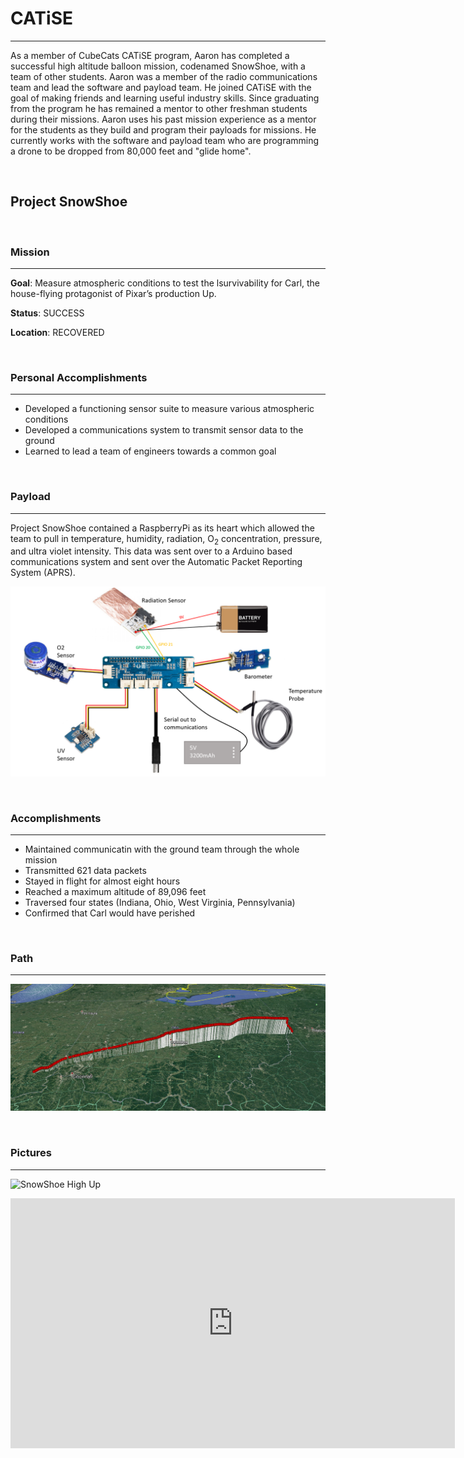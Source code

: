 # CATiSE

---

As a member of CubeCats CATiSE program, Aaron has completed a successful high altitude balloon mission, codenamed SnowShoe, with a team of other students. Aaron was a member of the radio communications team and lead the software and payload team. He joined CATiSE with the goal of making friends and learning useful industry skills. Since graduating from the program he has remained a mentor to other freshman students during their missions. Aaron uses his past mission experience as a mentor for the students as they build and program their payloads for missions. He currently works with the software and payload team who are programming a drone to be dropped from 80,000 feet and "glide home".

<br>

## Project SnowShoe

<br>

### Mission

---

**Goal**: Measure atmospheric conditions to test the lsurvivability for Carl, the house-flying protagonist of Pixar’s production Up.

**Status**: SUCCESS

**Location**: RECOVERED

<br>

### Personal Accomplishments

---

- Developed a functioning sensor suite to measure various atmospheric conditions
- Developed a communications system to transmit sensor data to the ground
- Learned to lead a team of engineers towards a common goal

<br>

### Payload

---

Project SnowShoe contained a RaspberryPi as its heart which allowed the team to pull in temperature, humidity, radiation, O<sub>2</sub> concentration, pressure, and ultra violet intensity. This data was sent over to a Arduino based communications system and sent over the Automatic Packet Reporting System (APRS).

![SnowShoe Sensors](/images/snowshoe_sensors.png "SnowShoe Sensors")

<br>

### Accomplishments

---

- Maintained communicatin with the ground team through the whole mission
- Transmitted 621 data packets
- Stayed in flight for almost eight hours
- Reached a maximum altitude of 89,096 feet
- Traversed four states (Indiana, Ohio, West Virginia, Pennsylvania)
- Confirmed that Carl would have perished

<br>

### Path

---

![SnowShoe Google Earth Path](/images/snowshoe_google_earth.png "SnowShoe Google Earth Path")

<br>

### Pictures

---

![SnowShoe High Up](/images/snowshoe_high_up.png "SnowShoe High Up")

<iframe width="711" height="400" src="https://www.youtube.com/embed/iRbTw9zGBd4?start=20" frameborder="0" allow="accelerometer; autoplay; encrypted-media; gyroscope; picture-in-picture" allowfullscreen>
</iframe>
